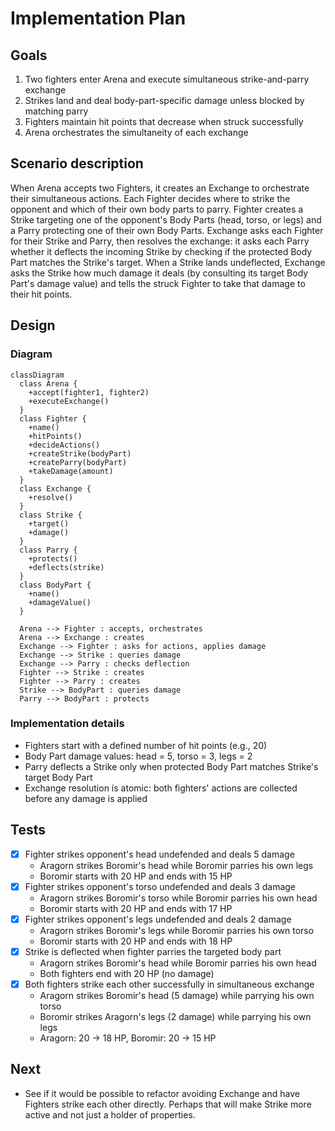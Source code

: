 # Implementation Plan

## Goals

1. Two fighters enter Arena and execute simultaneous strike-and-parry exchange
2. Strikes land and deal body-part-specific damage unless blocked by matching parry
3. Fighters maintain hit points that decrease when struck successfully
4. Arena orchestrates the simultaneity of each exchange

## Scenario description

When Arena accepts two Fighters, it creates an Exchange to orchestrate their simultaneous actions. Each Fighter decides where to strike the opponent and which of their own body parts to parry. Fighter creates a Strike targeting one of the opponent's Body Parts (head, torso, or legs) and a Parry protecting one of their own Body Parts. Exchange asks each Fighter for their Strike and Parry, then resolves the exchange: it asks each Parry whether it deflects the incoming Strike by checking if the protected Body Part matches the Strike's target. When a Strike lands undeflected, Exchange asks the Strike how much damage it deals (by consulting its target Body Part's damage value) and tells the struck Fighter to take that damage to their hit points.

## Design

### Diagram

```mermaid
classDiagram
  class Arena {
    +accept(fighter1, fighter2)
    +executeExchange()
  }
  class Fighter {
    +name()
    +hitPoints()
    +decideActions()
    +createStrike(bodyPart)
    +createParry(bodyPart)
    +takeDamage(amount)
  }
  class Exchange {
    +resolve()
  }
  class Strike {
    +target()
    +damage()
  }
  class Parry {
    +protects()
    +deflects(strike)
  }
  class BodyPart {
    +name()
    +damageValue()
  }
  
  Arena --> Fighter : accepts, orchestrates
  Arena --> Exchange : creates
  Exchange --> Fighter : asks for actions, applies damage
  Exchange --> Strike : queries damage
  Exchange --> Parry : checks deflection
  Fighter --> Strike : creates
  Fighter --> Parry : creates
  Strike --> BodyPart : queries damage
  Parry --> BodyPart : protects
```

### Implementation details

- Fighters start with a defined number of hit points (e.g., 20)
- Body Part damage values: head = 5, torso = 3, legs = 2
- Parry deflects a Strike only when protected Body Part matches Strike's target Body Part
- Exchange resolution is atomic: both fighters' actions are collected before any damage is applied

## Tests

- [x] Fighter strikes opponent's head undefended and deals 5 damage
  - Aragorn strikes Boromir's head while Boromir parries his own legs
  - Boromir starts with 20 HP and ends with 15 HP
- [x] Fighter strikes opponent's torso undefended and deals 3 damage
  - Aragorn strikes Boromir's torso while Boromir parries his own head
  - Boromir starts with 20 HP and ends with 17 HP
- [x] Fighter strikes opponent's legs undefended and deals 2 damage
  - Aragorn strikes Boromir's legs while Boromir parries his own torso
  - Boromir starts with 20 HP and ends with 18 HP
- [x] Strike is deflected when fighter parries the targeted body part
  - Aragorn strikes Boromir's head while Boromir parries his own head
  - Both fighters end with 20 HP (no damage)
- [x] Both fighters strike each other successfully in simultaneous exchange
  - Aragorn strikes Boromir's head (5 damage) while parrying his own torso
  - Boromir strikes Aragorn's legs (2 damage) while parrying his own legs
  - Aragorn: 20 → 18 HP, Boromir: 20 → 15 HP

## Next
- See if it would be possible to refactor avoiding Exchange and have Fighters strike each other directly. Perhaps that will make Strike more active and not just a holder of properties.

